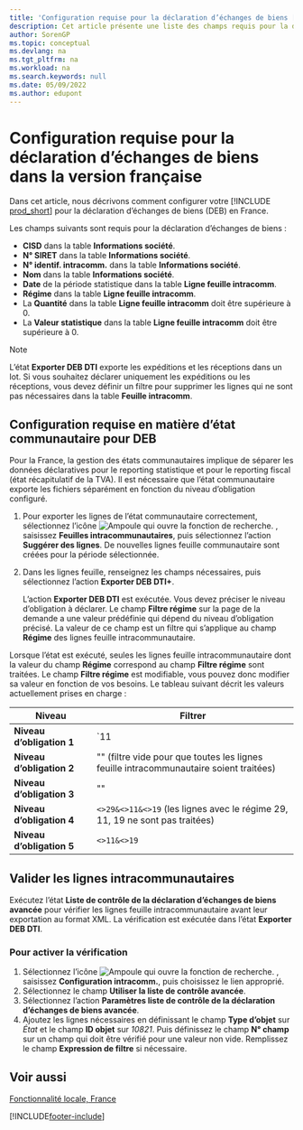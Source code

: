 ```yaml
---
title: 'Configuration requise pour la déclaration d’échanges de biens [FR]'
description: Cet article présente une liste des champs requis pour la déclaration d’échanges de biens (DEB) au format DTI+ dans la version française de Business Central.
author: SorenGP
ms.topic: conceptual
ms.devlang: na
ms.tgt_pltfrm: na
ms.workload: na
ms.search.keywords: null
ms.date: 05/09/2022
ms.author: edupont
---
```

# <a name="requirements-for-reporting-declaration-of-trade-in-goods-in-the-french-version"></a>Configuration requise pour la déclaration d’échanges de biens dans la version française

Dans cet article, nous décrivons comment configurer votre [!INCLUDE [prod_short](../../includes/prod_short.md)] pour la déclaration d’échanges de biens (DEB) en France.  

Les champs suivants sont requis pour la déclaration d’échanges de biens :  

- **CISD** dans la table **Informations société**.  
- **N° SIRET** dans la table **Informations société**.  
- **N° identif. intracomm.** dans la table **Informations société**.  
- **Nom** dans la table **Informations société**.  
- **Date** de la période statistique dans la table **Ligne feuille intracomm**.  
- **Régime** dans la table **Ligne feuille intracomm**.  
- La **Quantité** dans la table **Ligne feuille intracomm** doit être supérieure à 0.  
- La **Valeur statistique** dans la table **Ligne feuille intracomm** doit être supérieure à 0.  

> [!NOTE]  
> L’état **Exporter DEB DTI** exporte les expéditions et les réceptions dans un lot. Si vous souhaitez déclarer uniquement les expéditions ou les réceptions, vous devez définir un filtre pour supprimer les lignes qui ne sont pas nécessaires dans la table **Feuille intracomm**.  

## <a name="intrastat-requirements-for-deb"></a>Configuration requise en matière d’état communautaire pour DEB

Pour la France, la gestion des états communautaires implique de séparer les données déclaratives pour le reporting statistique et pour le reporting fiscal (état récapitulatif de la TVA). Il est nécessaire que l’état communautaire exporte les fichiers séparément en fonction du niveau d’obligation configuré.

1. Pour exporter les lignes de l’état communautaire correctement, sélectionnez l’icône ![Ampoule qui ouvre la fonction de recherche.](../../media/ui-search/search_small.png "Dites-moi ce que vous voulez faire") , saisissez **Feuilles intracommunautaires**, puis sélectionnez l’action **Suggérer des lignes**. De nouvelles lignes feuille communautaire sont créées pour la période sélectionnée.  

2. Dans les lignes feuille, renseignez les champs nécessaires, puis sélectionnez l’action **Exporter DEB DTI+**.  

    L’action **Exporter DEB DTI** est exécutée. Vous devez préciser le niveau d’obligation à déclarer. Le champ **Filtre régime** sur la page de la demande a une valeur prédéfinie qui dépend du niveau d’obligation précisé. La valeur de ce champ est un filtre qui s’applique au champ **Régime** des lignes feuille intracommunautaire.  

Lorsque l’état est exécuté, seules les lignes feuille intracommunautaire dont la valeur du champ **Régime** correspond au champ **Filtre régime** sont traitées. Le champ **Filtre régime** est modifiable, vous pouvez donc modifier sa valeur en fonction de vos besoins. Le tableau suivant décrit les valeurs actuellement prises en charge :

| Niveau | Filtrer |
|--|--|
| **Niveau d’obligation 1** | `11 | 19 | 21 | 29` |
| **Niveau d’obligation 2** | "" (filtre vide pour que toutes les lignes feuille intracommunautaire soient traitées) |
| **Niveau d’obligation 3** | "" |
| **Niveau d’obligation 4** | `<>29&<>11&<>19` (les lignes avec le régime 29, 11, 19 ne sont pas traitées) |
| **Niveau d’obligation 5** | `<>11&<>19` |

## <a name="validate-intrastat-lines"></a>Valider les lignes intracommunautaires

Exécutez l’état **Liste de contrôle de la déclaration d’échanges de biens avancée** pour vérifier les lignes feuille intracommunautaire avant leur exportation au format XML. La vérification est exécutée dans l’état **Exporter DEB DTI**.  

### <a name="to-enable-the-check"></a>Pour activer la vérification

1. Sélectionnez l’icône ![Ampoule qui ouvre la fonction de recherche.](../../media/ui-search/search_small.png "Dites-moi ce que vous voulez faire") , saisissez **Configuration intracomm.**, puis choisissez le lien approprié.  
2. Sélectionnez le champ **Utiliser la liste de contrôle avancée**.  
3. Sélectionnez l’action **Paramètres liste de contrôle de la déclaration d’échanges de biens avancée**.
4. Ajoutez les lignes nécessaires en définissant le champ **Type d’objet** sur *État* et le champ **ID objet** sur *10821*. Puis définissez le champ **N° champ** sur un champ qui doit être vérifié pour une valeur non vide. Remplissez le champ **Expression de filtre** si nécessaire.

## <a name="see-also"></a>Voir aussi

[Fonctionnalité locale, France](france-local-functionality.md)


[!INCLUDE[footer-include](../../includes/footer-banner.md)]
